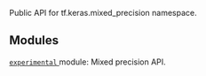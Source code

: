 Public API for tf.keras.mixed_precision namespace.

## Modules
[ `experimental` ](https://tensorflow.google.cn/api_docs/python/tf/compat/v2/keras/mixed_precision/experimental) module: Mixed precision API.

